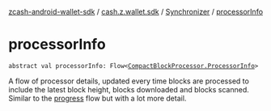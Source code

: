 [zcash-android-wallet-sdk](../../index.md) / [cash.z.wallet.sdk](../index.md) / [Synchronizer](index.md) / [processorInfo](./processor-info.md)

# processorInfo

`abstract val processorInfo: Flow<`[`CompactBlockProcessor.ProcessorInfo`](../../cash.z.ecc.android.sdk.block/-compact-block-processor/-processor-info/index.md)`>`

A flow of processor details, updated every time blocks are processed to include the latest
block height, blocks downloaded and blocks scanned. Similar to the [progress](progress.md) flow but with a
lot more detail.


